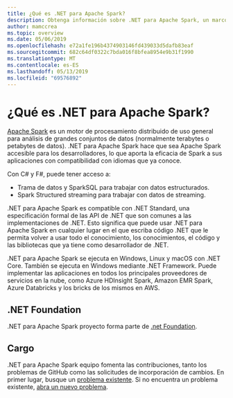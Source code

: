 ```yaml
---
title: ¿Qué es .NET para Apache Spark?
description: Obtenga información sobre .NET para Apache Spark, un marco de análisis de macrodatos gratuito, de código abierto y multiplataforma que toma Spark en cualquier lugar en el que escriba código .NET.
author: mamccrea
ms.topic: overview
ms.date: 05/06/2019
ms.openlocfilehash: e72a1fe196b4374903146fd439033d5dafb83eaf
ms.sourcegitcommit: 682c64df0322c7bda016f8bfea8954e9b31f1990
ms.translationtype: MT
ms.contentlocale: es-ES
ms.lasthandoff: 05/13/2019
ms.locfileid: "69576892"
---
```

# <a name="what-is-net-for-apache-spark"></a>¿Qué es .NET para Apache Spark?

[Apache Spark](https://spark.apache.org/) es un motor de procesamiento distribuido de uso general para análisis de grandes conjuntos de datos (normalmente terabytes o petabytes de datos). .NET para Apache Spark hace que sea Apache Spark accesible para los desarrolladores, lo que aporta la eficacia de Spark a sus aplicaciones con compatibilidad con idiomas que ya conoce.

Con C# y F#, puede tener acceso a:

* Trama de datos y SparkSQL para trabajar con datos estructurados.
* Spark Structured streaming para trabajar con datos de streaming.

.NET para Apache Spark es compatible con .NET Standard, una especificación formal de las API de .NET que son comunes a las implementaciones de .NET. Esto significa que puede usar .NET para Apache Spark en cualquier lugar en el que escriba código .NET que le permita volver a usar todo el conocimiento, los conocimientos, el código y las bibliotecas que ya tiene como desarrollador de .NET.

.NET para Apache Spark se ejecuta en Windows, Linux y macOS con .NET Core. También se ejecuta en Windows mediante .NET Framework. Puede implementar las aplicaciones en todos los principales proveedores de servicios en la nube, como Azure HDInsight Spark, Amazon EMR Spark, Azure Databricks y los bricks de los mismos en AWS.

## <a name="net-foundation"></a>.NET Foundation

.NET para Apache Spark proyecto forma parte de [.net Foundation](https://www.dotnetfoundation.org/).

## <a name="contributions"></a>Cargo

.NET para Apache Spark equipo fomenta las contribuciones, tanto los problemas de GitHub como las solicitudes de incorporación de cambios. En primer lugar, busque un [problema existente](https://github.com/dotnet/spark/issues). Si no encuentra un problema existente, [abra un nuevo problema](https://github.com/dotnet/spark/issues?utf8=%E2%9C%93&q=is%3Aissue+is%3Aopen+).
